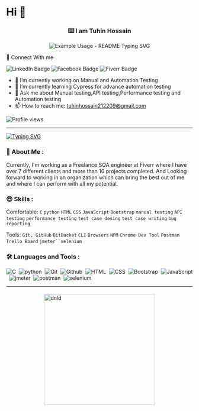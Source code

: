 # Hi  👋
<!-- markdownlint-disable MD033 MD041 -->
<p align="center">
  <h3 align="center">⌨️ I am Tuhin Hossain</h3>
</p>

<p align="center">
  <img src="https://readme-typing-svg.demolab.com/?lines=A Passionate SQA Trainee!&font=Fira%20Code&center=true&width=380&height=50&duration=4000&pause=1000" alt="Example Usage - README Typing SVG">
</p>


💙 Connect With me

<div id="badges" align="left">
  
  <a href="https://www.linkedin.com/in/tuhin-hossain-73a791157/" style="text-decoration: none"  target="_blank">
  <img src="https://img.shields.io/badge/LinkedIn-blue?style=for-the-badge&logo=linkedin&logoColor=white" alt="LinkedIn Badge"/>
  </a>
  <a href="https://www.facebook.com/7uh1n.py/" style="text-decoration: none"  target="_blank">
    <img src="https://img.shields.io/badge/Facebook-blue?style=for-the-badge&logo=facebook&logoColor=white" alt="Facebook Badge"/>
   </a>
 
   <a href="https://www.instagram.com/hossaintuhin809/" style="text-decoration: none"  target="_blank">
    <img src="https://img.shields.io/badge/Instagram-red?style=for-the-badge&logo=instagram&logoColor=white" alt="Fiverr Badge"/>
   </a>
   <br>
</div>

- 🔭 I’m currently working on Manual and Automation Testing
- 🌱 I’m currently learning Cypress for advance automation testing
- 💬 Ask me about  Manual testing,API testing,Performance testing and Automation testing
- 📫 How to reach me: tuhinhossain212209@gmail.com


![Profile views](https://gpvc.arturio.dev/tuhingit) 

<hr>



[![Typing SVG](https://readme-typing-svg.demolab.com?font=poppins&weight=800&size=40&pause=1000&color=F75311&background=D7FF2D00&center=true&vCenter=true&width=1000&height=100&lines=Don't+Forget+to+Click+Follow+😊)](https://github.com/Tuhingits)


### 🐼 About Me :

Currently, I'm working as a Freelance SQA engineer at Fiverr where I have over 7 different clients and more than 10 projects completed. And Looking forward to working in an organization which can bring the best out of me and where I can perform with all my potential.


### 😎 Skills :

Comfortable: `C` `python` `HTML` `CSS` `JavaScript` `Bootstrap` `manual testing` `API testing` `performance testing` `test case desing` `test case writing` `bug reporting`

Tools: `Git, GitHub` `BitBucket` `CLI` `Browsers` `NPM` `Chrome Dev Tool` `Postman` `Trello Board` `jmeter``selenium`


### :hammer_and_wrench: Languages and Tools :
<div>
  <img src="https://img.shields.io/badge/C-A8B9CC.svg?style=for-the-badge&logo=C&logoColor=black" title="C" alt="C"/>&nbsp;
  <img src="https://img.shields.io/badge/python-181717.svg?style=for-the-badge&logo=python&logoColor=white" title="python" alt="python" />&nbsp;
  <img src="https://img.shields.io/badge/Git-F05032.svg?style=for-the-badge&logo=Git&logoColor=white" title="Git" alt="Git" />&nbsp;
  <img src="https://img.shields.io/badge/GitHub-181717.svg?style=for-the-badge&logo=GitHub&logoColor=white" title="Github" alt="Github" />&nbsp;
  <img src="https://img.shields.io/badge/HTML5-E34F26.svg?style=for-the-badge&logo=HTML5&logoColor=white" title="HTML5" alt="HTML"/>&nbsp;
  <img src="https://img.shields.io/badge/CSS3-1572B6.svg?style=for-the-badge&logo=CSS3&logoColor=white"  title="CSS3" alt="CSS"/>&nbsp;
  <img src="https://img.shields.io/badge/Bootstrap-7952B3.svg?style=for-the-badge&logo=Bootstrap&logoColor=white"  title="Bootstrap" alt="Bootstrap"/>&nbsp;
  <img src="https://img.shields.io/badge/JavaScript-F7DF1E.svg?style=for-the-badge&logo=JavaScript&logoColor=black" title="JavaScript" alt="JavaScript"/>&nbsp;
  <img src="https://img.shields.io/badge/apache-jmeter-E34F26.svg?style=for-the-badge&logo=apache-jmeter&logoColor=white" title="jmeter" alt="jmeter" />&nbsp;
  <img src="https://img.shields.io/badge/postman-A8B9CC.svg?style=for-the-badge&logo=postman&logoColor=white" title="postman" alt="postman" />&nbsp;
  <img src="https://img.shields.io/badge/selenium-181717.svg?style=for-the-badge&logo=selenium&logoColor=white" title="selenium" alt="selenium" />&nbsp;


  
</div>
<hr>
<a href="https://drive.google.com/file/d/1k3ZY1bBGPsxPuA5if_ASng-jM2bAkp72/view?usp=share_link" style="text-decoration: none"  target="_blank">
 <img src="https://i.ibb.co/SrqYy2L/btn.png" style="display:block;margin-top:20px;margin-left:auto;margin-right:auto;width:300px;max-width:80%;height:auto;" alt="dnld" border="0">
  </a>

